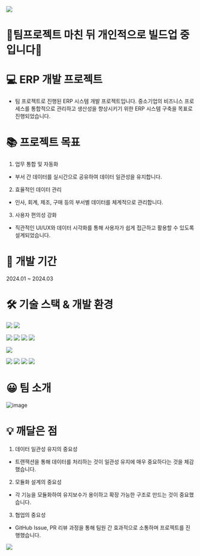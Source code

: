 <img src= "https://capsule-render.vercel.app/api?type=waving&height=300&color=gradient&text=JM%20ERP&desc=%20Jump%20to%20Moon%20Team%20ERP%20Project&descAlign=50&descAlignY=59&descSize=20.1&fontSize=80&section=header&reversal=true&textBg=false&animation=fadeIn&fontAlign=50&fontAlignY=45" />


# 📌팀프로젝트 마친 뒤 개인적으로 빌드업 중입니다📌

# 💻 ERP 개발 프로젝트
- 팀 프로젝트로 진행된 ERP 시스템 개발 프로젝트입니다.
중소기업의 비즈니스 프로세스를 통합적으로 관리하고 생산성을 향상시키기 위한 ERP 시스템 구축을 목표로 진행되었습니다.

# 📚 프로젝트 목표
1. 업무 통합 및 자동화
- 부서 간 데이터를 실시간으로 공유하여 데이터 일관성을 유지합니다.
2. 효율적인 데이터 관리
- 인사, 회계, 제조, 구매 등의 부서별 데이터를 체계적으로 관리합니다.
3. 사용자 편의성 강화
- 직관적인 UI/UX와 데이터 시각화를 통해 사용자가 쉽게 접근하고 활용할 수 있도록 설계되었습니다.

# 📆 개발 기간
2024.01 ~ 2024.03


# 🛠 기술 스택 & 개발 환경
<img src="https://img.shields.io/badge/java-007396?style=for-the-badge&logo=java&logoColor=white"> <img src="https://img.shields.io/badge/springboot-6DB33F?style=for-the-badge&logo=spring&logoColor=white">

<img src="https://img.shields.io/badge/html5-E34F26?style=for-the-badge&logo=html5&logoColor=white"> <img src="https://img.shields.io/badge/javascript-F7DF1E?style=for-the-badge&logo=javascript&logoColor=black"> <img src="https://img.shields.io/badge/css-1572B6?style=for-the-badge&logo=css3&logoColor=white"> <img src="https://img.shields.io/badge/python-3776AB?style=for-the-badge&logo=python&logoColor=white">  

<img src="https://img.shields.io/badge/mysql-4479A1?style=for-the-badge&logo=mysql&logoColor=white"> 

<img src="https://img.shields.io/badge/github-181717?style=for-the-badge&logo=github&logoColor=white"> <img src="https://img.shields.io/badge/git-F05032?style=for-the-badge&logo=git&logoColor=white"> <img src="https://img.shields.io/badge/bootstrap-7952B3?style=for-the-badge&logo=bootstrap&logoColor=white"> <img src="https://img.shields.io/badge/notion-000000?style=for-the-badge&logo=notion&logoColor=white">


# 😀 팀 소개
![image](https://github.com/MoonSungBin95/JumptoMoon/assets/151815152/151369c2-4c46-4d1a-8914-4aba42f86e90)



# 💡 깨달은 점
1. 데이터 일관성 유지의 중요성
- 트랜잭션을 통해 데이터를 처리하는 것이 일관성 유지에 매우 중요하다는 것을 체감했습니다.
2. 모듈화 설계의 중요성
- 각 기능을 모듈화하여 유지보수가 용이하고 확장 가능한 구조로 만드는 것이 중요했습니다.
3. 협업의 중요성
- GitHub Issue, PR 리뷰 과정을 통해 팀원 간 효과적으로 소통하며 프로젝트를 진행했습니다.

<img src="https://capsule-render.vercel.app/api?type=waving&color=timeAuto&height=150&section=footer" /> 
